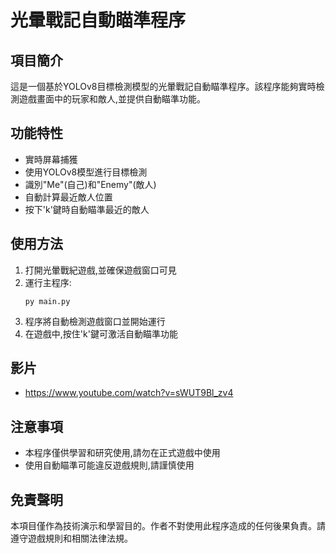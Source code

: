 # 光暈戰記自動瞄準程序

## 項目簡介

這是一個基於YOLOv8目標檢測模型的光暈戰記自動瞄準程序。該程序能夠實時檢測遊戲畫面中的玩家和敵人,並提供自動瞄準功能。

## 功能特性

- 實時屏幕捕獲
- 使用YOLOv8模型進行目標檢測
- 識別"Me"(自己)和"Enemy"(敵人)
- 自動計算最近敵人位置
- 按下'k'鍵時自動瞄準最近的敵人

## 使用方法

1. 打開光暈戰紀遊戲,並確保遊戲窗口可見
2. 運行主程序:
   ```
   py main.py
   ```
3. 程序將自動檢測遊戲窗口並開始運行
4. 在遊戲中,按住'k'鍵可激活自動瞄準功能

## 影片
- https://www.youtube.com/watch?v=sWUT9Bl_zv4

## 注意事項
- 本程序僅供學習和研究使用,請勿在正式遊戲中使用
- 使用自動瞄準可能違反遊戲規則,請謹慎使用


## 免責聲明

本項目僅作為技術演示和學習目的。作者不對使用此程序造成的任何後果負責。請遵守遊戲規則和相關法律法規。


